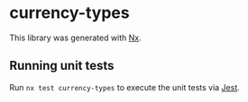 # currency-types

This library was generated with [Nx](https://nx.dev).

## Running unit tests

Run `nx test currency-types` to execute the unit tests via [Jest](https://jestjs.io).
